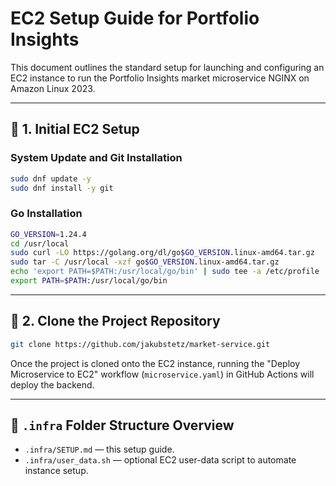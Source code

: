 # EC2 Setup Guide for Portfolio Insights

This document outlines the standard setup for launching and configuring an EC2 instance to run the Portfolio Insights market microservice NGINX on Amazon Linux 2023.

---

## 🔧 1. Initial EC2 Setup

### System Update and Git Installation

```bash
sudo dnf update -y
sudo dnf install -y git
```

### Go Installation

```bash
GO_VERSION=1.24.4
cd /usr/local
sudo curl -LO https://golang.org/dl/go$GO_VERSION.linux-amd64.tar.gz
sudo tar -C /usr/local -xzf go$GO_VERSION.linux-amd64.tar.gz
echo 'export PATH=$PATH:/usr/local/go/bin' | sudo tee -a /etc/profile
export PATH=$PATH:/usr/local/go/bin
```

---

## 🧬 2. Clone the Project Repository

```bash
git clone https://github.com/jakubstetz/market-service.git
```

Once the project is cloned onto the EC2 instance, running the "Deploy Microservice to EC2" workflow (`microservice.yaml`) in GitHub Actions will deploy the backend.

---

## 📂 `.infra` Folder Structure Overview

- `.infra/SETUP.md` — this setup guide.
- `.infra/user_data.sh` — optional EC2 user-data script to automate instance setup.
